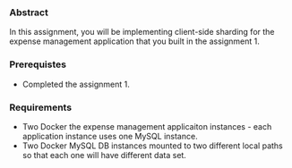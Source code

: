 ### Abstract

In this assignment, you will be implementing client-side sharding for the expense management application that you built in the assignment 1.

### Prerequistes

* Completed the assignment 1.

### Requirements

* Two Docker the expense management applicaiton instances - each application instance uses one MySQL instance.
* Two Docker MySQL DB instances mounted to two different local paths so that each one will have different data set.

